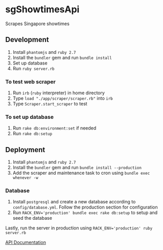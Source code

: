 # sgShowtimesApi

Scrapes Singapore showtimes

## Development
1. Install `phantomjs` and `ruby 2.7`
2. Install the `bundler` gem and run `bundle install`
3. Set up database
4. Run `ruby server.rb`

### To test web scraper
1. Run `irb` (`ruby` interpreter) in home directory
2. Type `load "./app/scraper/scraper.rb"` into `irb`
3. Type `Scraper.start_scraper` to test

### To set up database
1. Run `rake db:environment:set` if needed
2. Run `rake db:setup`

## Deployment
1. Install `phantomjs` and `ruby 2.7`
2. Install the `bundler` gem and run `bundle install --production`
3. Add the scraper and maintenance task to cron using `bundle exec whenever -w`

### Database
1. Install `postgresql` and create a new database according to `config/database.yml`. Follow the production section for configuration
2. Run `RACK_ENV='production' bundle exec rake db:setup` to setup and seed the database

Lastly, run the server in production using
`RACK_ENV='production' ruby server.rb`

[API Documentation](docs/api-ref.md)
